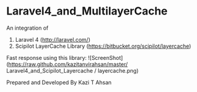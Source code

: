 Laravel4_and_MultilayerCache
============================

An integration of 

1. Laravel 4  (http://laravel.com/)
2. Scipilot LayerCache Library (https://bitbucket.org/scipilot/layercache) 

Fast response using this library:
    ![ScreenShot](https://raw.github.com/kazitanvirahsan/master/
Laravel4_and_Scipilot_Layercache / layercache.png)

Prepared and Developed By Kazi T Ahsan


